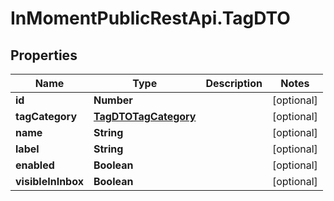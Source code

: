 # InMomentPublicRestApi.TagDTO

## Properties

Name | Type | Description | Notes
------------ | ------------- | ------------- | -------------
**id** | **Number** |  | [optional] 
**tagCategory** | [**TagDTOTagCategory**](TagDTOTagCategory.md) |  | [optional] 
**name** | **String** |  | [optional] 
**label** | **String** |  | [optional] 
**enabled** | **Boolean** |  | [optional] 
**visibleInInbox** | **Boolean** |  | [optional] 


